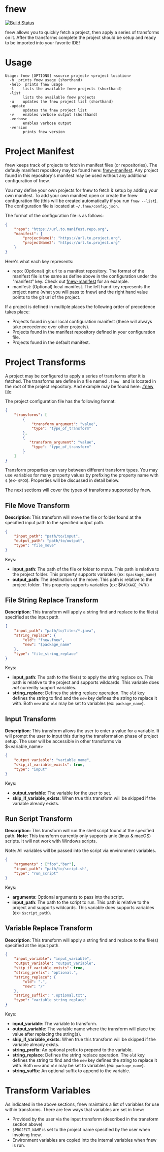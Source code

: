 # fnew
[![Build Status](https://travis-ci.com/ncipollo/fnew.svg?branch=master)](https://travis-ci.com/ncipollo/fnew)

fnew allows you to quickly fetch a project, then apply a series of transforms on it. After the transforms complete the project should be setup and ready to be imported into your favorite IDE!

# Usage
```
Usage: fnew [OPTIONS] <source project> <project location>
  -h  prints fnew usage (shorthand)
  -help  prints fnew usage
  -l	lists the available fnew projects (shorthand)
  -list
    	lists the available fnew projects
  -u	updates the fnew project list (shorthand)
  -update
    	updates the fnew project list
  -v	enables verbose output (shorthand)
  -verbose
    	enables verbose output
  -version
    	prints fnew version
```

# Project Manifest
fnew keeps track of projects to fetch in manifest files (or repositories). The defauly manifest repository may be found here: 
[fnew-manifest](https://github.com/file-new/fnew-manifest). Any project found in this repository's manifest may be used without any additional configuration of fnew.

You may define your own projects for fnew to fetch & setup by adding your own manifest. To add your own manifest open or create the fnew configuration file (this will be created automatically if you run `fnew --list`). The configuration file is located at `~/.fnew/config.json`.

The format of the configuration file is as follows:
```json
{
    "repo": "https://url.to.manifest.repo.org",
    "manifest": {
        "projectName1": "https://url.to.project.org",
        "projectName2": "https://url.to.project.org"
    }
}
```
Here's what each key represents:
* repo: (Optional) git url to a manifest repository. The format of the manifest file is the same as define above in the configuration under the "manifest" key. Check out [fnew-manifest](https://github.com/file-new/fnew-manifest) for an example.
* manifest: (Optional) local manifest. The left hand key represents the project name (what you will pass to fnew) and the right hand value points to the git url of the project.

If a project is defined in multiple places the following order of precedence takes place:
* Projects found in your local configuration manifest (these will always take precedence over other projects).
* Projects found in the manifest repository defined in your configuration file.
* Projects found in the default manifest.

# Project Transforms
A project may be configured to apply a series of transforms after it is fetched. The transforms are define in a file named `.fnew ` and is located in the root of the project repository. And example may be found here: [.fnew file](https://github.com/file-new/fnew-test-project/blob/master/.fnew)

The project configuration file has the following format:
```json
{
    "transforms": [
        {
            "transform_argument": "value",
            "type": "type_of_transform"
        },
        {
           "transform_argument": "value",
            "type": "type_of_transform"
        }
    ]
}
```

Transform properties can vary between different transform types. You may use variables for many property values by prefixing the property name with `$` (ex- `$FOO`). Properties will be discussed in detail below.

The next sections will cover the types of transforms supported by fnew.

## File Move Transform
**Description**: This transform will move the file or folder found at the specified input path to the specified output path.

```json
{
    "input_path": "path/to/input",
    "output_path": "path/to/output",
    "type": "file_move"
}
```
Keys:
* **input_path**: The path of the file or folder to move. This path is relative to the project folder. This property supports variables (ex: `$package_name`)
* **output_path**: The destination of the move. This path is relative to the project folder. This property supports variables (ex: $`PACKAGE_PATH`)

## File String Replace Transform
**Description**: This transform will apply a string find and replace to the file(s) specified at the input path. 

```json
{
    "input_path": "path/to/files/*.java",
    "string_replace": {
        "old": "fnew.fnew",
        "new": "$package_name"
    },
    "type": "file_string_replace"
}
```
Keys:
* **input_path**: The path to the file(s) to apply the string replace on. This path is relative to the project and supports wildcards. This variable does *not* currently support variables.
* **string_replace**: Defines the string replace operation. The `old` key defines the string to find and the `new` key defines the string to replace it with. Both `new` and `old` may be set to variables (ex: `package_name`).

## Input Transform
**Description**: This transform allows the user to enter a value for a variable. It will prompt the user to input this during the transformation phase of project setup. The user will be accessible in other transforms via $<variable_name>

```json
{
    "output_variable": "variable_name",
    "skip_if_variable_exists": true,
    "type": "input"
}
```
Keys:
* **output_variable**: The variable for the user to set.
* **skip_if_variable_exists**: When true this transform will be skipped if the variable already exists.

## Run Script Transform
**Description**: This transform will run the shell script found at the specified path. **Note**: This transform currently only supports unix (linux & macOS) scripts. It will not work with Windows scripts.

Note: All variables will be passed into the script via environment variables.

```json
{
    "arguments" : ["foo","bar"],
    "input_path": "path/to/script.sh",
    "type": "run_script"
}
```
Keys:
* **arguments**: Optional arguments to pass into the script.
* **input_path**: The path to the script to run. This path is relative to the project and supports wildcards. This variable does supports variables (ex- `$script_path`).

## Variable Replace Transform
**Description**: This transform will apply a string find and replace to the file(s) specified at the input path. 

```json
{
    "input_variable": "input_variable",
    "output_variable": "output_variable",
    "skip_if_variable_exists": true,
    "string_prefix": "optional.",
    "string_replace": {
        "old": ".",
        "new": "/"
    },
    "string_suffix": ".optional.txt",
    "type": "variable_string_replace"
}
```
Keys:
* **input_variable**: The variable to transform.
* **output_variable**: The variable name where the transform will place the value after replacing the string(s).
* **skip_if_variable_exists**: When true this transform will be skipped if the variable already exists.
* **string_prefix**: An optional prefix to prepend to the variable.
* **string_replace**: Defines the string replace operation. The `old` key defines the string to find and the `new` key defines the string to replace it with. Both `new` and `old` may be set to variables (ex: `package_name`).
* **string_suffix**: An optional suffix to append to the variable.

# Transform Variables
As indicated in the above sections, fnew maintains a list of variables for use within transforms. There are few ways that variables are set in fnew:
* Provided by the user via the input transform (described in the transform section above)
* `$PROJECT_NAME` is set to the project name specified by the user when invoking fnew.
* Environment variables are copied into the internal variables when fnew is run.
